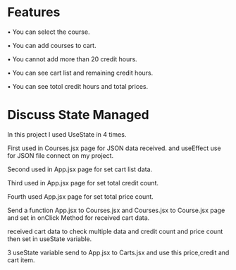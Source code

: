 # Features

• You can select the course.

• You can add courses to cart.

• You cannot add more than 20 credit hours.

• You can see cart list and remaining credit hours.

• You can see totol credit hours and total prices.



# Discuss State Managed

In this project I used UseState in 4 times.

First used in Courses.jsx page for JSON data received.
and useEffect use for JSON file connect on my project.

Second used in App.jsx page for set cart list data.

Third used in App.jsx page for set total credit count.

Fourth  used App.jsx page for set total price count.

Send a function App.jsx to Courses.jsx and Courses.jsx to Course.jsx page and set in onClick Method for received cart data.

received cart data to check multiple data and credit count and price count then set in useState variable. 

3 useState variable send to App.jsx to Carts.jsx and use this price,credit and cart item.


